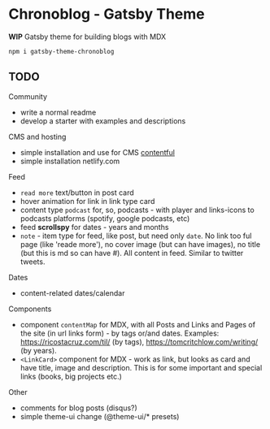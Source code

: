 # Chronoblog - Gatsby Theme

**WIP**
Gatsby theme for building blogs with MDX

```sh
npm i gatsby-theme-chronoblog
```

## TODO

Community

- write a normal readme
- develop a starter with examples and descriptions

CMS and hosting

- simple installation and use for CMS [contentful](https://www.contentful.com/)
- simple installation netlify.com

Feed

- `read more` text/button in post card
- hover animation for link in link type card
- content type `podcast` for, so, podcasts - with player and links-icons to podcasts platforms (spotify, google podcasts, etc)
- feed **scrollspy** for dates - years and months
- `note` - item type for feed, like post, but need only `date`. No link too ful page (like 'reade more'), no cover image (but can have images), no title (but this is md so can have #). All content in feed. Similar to twitter tweets.

Dates

- content-related dates/calendar

Components

- component `contentMap` for MDX, with all Posts and Links and Pages of the site (in url links form) - by tags or/and dates. Examples: https://ricostacruz.com/til/ (by tags), https://tomcritchlow.com/writing/ (by years).
- `<LinkCard>` component for MDX - work as link, but looks as card and have title, image and description. This is for some important and special links (books, big projects etc.)

Other

- comments for blog posts (disqus?)
- simple theme-ui change (@theme-ui/\* presets)

